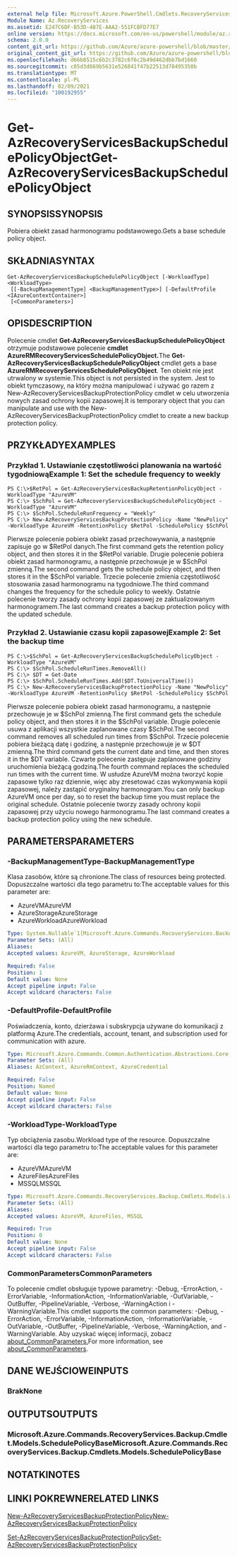 ```yaml
---
external help file: Microsoft.Azure.PowerShell.Cmdlets.RecoveryServices.Backup.dll-Help.xml
Module Name: Az.RecoveryServices
ms.assetid: E247C6DF-B53D-487E-AAA2-551FCBFD77E7
online version: https://docs.microsoft.com/en-us/powershell/module/az.recoveryservices/get-azrecoveryservicesbackupschedulepolicyobject
schema: 2.0.0
content_git_url: https://github.com/Azure/azure-powershell/blob/master/src/RecoveryServices/RecoveryServices/help/Get-AzRecoveryServicesBackupSchedulePolicyObject.md
original_content_git_url: https://github.com/Azure/azure-powershell/blob/master/src/RecoveryServices/RecoveryServices/help/Get-AzRecoveryServicesBackupSchedulePolicyObject.md
ms.openlocfilehash: d66b8515c6b2c3782c6f6c2b49d462dbb7bd1660
ms.sourcegitcommit: c05d3d669b5631e526841f47b22513d78495350b
ms.translationtype: MT
ms.contentlocale: pl-PL
ms.lasthandoff: 02/09/2021
ms.locfileid: "100192955"
---
```

# <span data-ttu-id="61bf1-101">Get-AzRecoveryServicesBackupSchedulePolicyObject</span><span class="sxs-lookup"><span data-stu-id="61bf1-101">Get-AzRecoveryServicesBackupSchedulePolicyObject</span></span>

## <span data-ttu-id="61bf1-102">SYNOPSIS</span><span class="sxs-lookup"><span data-stu-id="61bf1-102">SYNOPSIS</span></span>
<span data-ttu-id="61bf1-103">Pobiera obiekt zasad harmonogramu podstawowego.</span><span class="sxs-lookup"><span data-stu-id="61bf1-103">Gets a base schedule policy object.</span></span>

## <span data-ttu-id="61bf1-104">SKŁADNIA</span><span class="sxs-lookup"><span data-stu-id="61bf1-104">SYNTAX</span></span>

```
Get-AzRecoveryServicesBackupSchedulePolicyObject [-WorkloadType] <WorkloadType>
 [[-BackupManagementType] <BackupManagementType>] [-DefaultProfile <IAzureContextContainer>]
 [<CommonParameters>]
```

## <span data-ttu-id="61bf1-105">OPIS</span><span class="sxs-lookup"><span data-stu-id="61bf1-105">DESCRIPTION</span></span>
<span data-ttu-id="61bf1-106">Polecenie cmdlet **Get-AzRecoveryServicesBackupSchedulePolicyObject** otrzymuje podstawowe polecenie **cmdlet AzureRMRecoveryServicesSchedulePolicyObject.**</span><span class="sxs-lookup"><span data-stu-id="61bf1-106">The **Get-AzRecoveryServicesBackupSchedulePolicyObject** cmdlet gets a base **AzureRMRecoveryServicesSchedulePolicyObject**.</span></span>
<span data-ttu-id="61bf1-107">Ten obiekt nie jest utrwalony w systemie.</span><span class="sxs-lookup"><span data-stu-id="61bf1-107">This object is not persisted in the system.</span></span>
<span data-ttu-id="61bf1-108">Jest to obiekt tymczasowy, na który można manipulować i używać go razem z New-AzRecoveryServicesBackupProtectionPolicy cmdlet w celu utworzenia nowych zasad ochrony kopii zapasowej.</span><span class="sxs-lookup"><span data-stu-id="61bf1-108">It is temporary object that you can manipulate and use with the New-AzRecoveryServicesBackupProtectionPolicy cmdlet to create a new backup protection policy.</span></span>

## <span data-ttu-id="61bf1-109">PRZYKŁADY</span><span class="sxs-lookup"><span data-stu-id="61bf1-109">EXAMPLES</span></span>

### <span data-ttu-id="61bf1-110">Przykład 1. Ustawianie częstotliwości planowania na wartość tygodniową</span><span class="sxs-lookup"><span data-stu-id="61bf1-110">Example 1: Set the schedule frequency to weekly</span></span>
```
PS C:\>$RetPol = Get-AzRecoveryServicesBackupRetentionPolicyObject -WorkloadType "AzureVM" 
PS C:\> $SchPol = Get-AzRecoveryServicesBackupSchedulePolicyObject -WorkloadType "AzureVM" 
PS C:\> $SchPol.ScheduleRunFrequency = "Weekly"
PS C:\> New-AzRecoveryServicesBackupProtectionPolicy -Name "NewPolicy" -WorkloadType AzureVM -RetentionPolicy $RetPol -SchedulePolicy $SchPol
```

<span data-ttu-id="61bf1-111">Pierwsze polecenie pobiera obiekt zasad przechowywania, a następnie zapisuje go w $RetPol danych.</span><span class="sxs-lookup"><span data-stu-id="61bf1-111">The first command gets the retention policy object, and then stores it in the $RetPol variable.</span></span>
<span data-ttu-id="61bf1-112">Drugie polecenie pobiera obiekt zasad harmonogramu, a następnie przechowuje je w $SchPol zmienną.</span><span class="sxs-lookup"><span data-stu-id="61bf1-112">The second command gets the schedule policy object, and then stores it in the $SchPol variable.</span></span>
<span data-ttu-id="61bf1-113">Trzecie polecenie zmienia częstotliwość stosowania zasad harmonogramu na tygodniowe.</span><span class="sxs-lookup"><span data-stu-id="61bf1-113">The third command changes the frequency for the schedule policy to weekly.</span></span>
<span data-ttu-id="61bf1-114">Ostatnie polecenie tworzy zasady ochrony kopii zapasowej ze zaktualizowanym harmonogramem.</span><span class="sxs-lookup"><span data-stu-id="61bf1-114">The last command creates a backup protection policy with the updated schedule.</span></span>

### <span data-ttu-id="61bf1-115">Przykład 2. Ustawianie czasu kopii zapasowej</span><span class="sxs-lookup"><span data-stu-id="61bf1-115">Example 2: Set the backup time</span></span>
```
PS C:\>$SchPol = Get-AzRecoveryServicesBackupSchedulePolicyObject -WorkloadType "AzureVM" 
PS C:\> $SchPol.ScheduleRunTimes.RemoveAll()
PS C:\> $DT = Get-Date
PS C:\> $SchPol.ScheduleRunTimes.Add($DT.ToUniversalTime())
PS C:\> New-AzRecoveryServicesBackupProtectionPolicy -Name "NewPolicy" -WorkloadType AzureVM -RetentionPolicy $RetPol -SchedulePolicy $SchPol
```

<span data-ttu-id="61bf1-116">Pierwsze polecenie pobiera obiekt zasad harmonogramu, a następnie przechowuje je w $SchPol zmienną.</span><span class="sxs-lookup"><span data-stu-id="61bf1-116">The first command gets the schedule policy object, and then stores it in the $SchPol variable.</span></span>
<span data-ttu-id="61bf1-117">Drugie polecenie usuwa z aplikacji wszystkie zaplanowane czasy $SchPol.</span><span class="sxs-lookup"><span data-stu-id="61bf1-117">The second command removes all scheduled run times from $SchPol.</span></span>
<span data-ttu-id="61bf1-118">Trzecie polecenie pobiera bieżącą datę i godzinę, a następnie przechowuje je w $DT zmienną.</span><span class="sxs-lookup"><span data-stu-id="61bf1-118">The third command gets the current date and time, and then stores it in the $DT variable.</span></span>
<span data-ttu-id="61bf1-119">Czwarte polecenie zastępuje zaplanowane godziny uruchomienia bieżącą godziną.</span><span class="sxs-lookup"><span data-stu-id="61bf1-119">The fourth command replaces the scheduled run times with the current time.</span></span>
<span data-ttu-id="61bf1-120">W usłudze AzureVM można tworzyć kopie zapasowe tylko raz dziennie, więc aby zresetować czas wykonywania kopii zapasowej, należy zastąpić oryginalny harmonogram.</span><span class="sxs-lookup"><span data-stu-id="61bf1-120">You can only backup AzureVM once per day, so to reset the backup time you must replace the original schedule.</span></span>
<span data-ttu-id="61bf1-121">Ostatnie polecenie tworzy zasady ochrony kopii zapasowej przy użyciu nowego harmonogramu.</span><span class="sxs-lookup"><span data-stu-id="61bf1-121">The last command creates a backup protection policy using the new schedule.</span></span>

## <span data-ttu-id="61bf1-122">PARAMETERS</span><span class="sxs-lookup"><span data-stu-id="61bf1-122">PARAMETERS</span></span>

### <span data-ttu-id="61bf1-123">-BackupManagementType</span><span class="sxs-lookup"><span data-stu-id="61bf1-123">-BackupManagementType</span></span>
<span data-ttu-id="61bf1-124">Klasa zasobów, które są chronione.</span><span class="sxs-lookup"><span data-stu-id="61bf1-124">The class of resources being protected.</span></span> <span data-ttu-id="61bf1-125">Dopuszczalne wartości dla tego parametru to:</span><span class="sxs-lookup"><span data-stu-id="61bf1-125">The acceptable values for this parameter are:</span></span>
- <span data-ttu-id="61bf1-126">AzureVM</span><span class="sxs-lookup"><span data-stu-id="61bf1-126">AzureVM</span></span> 
- <span data-ttu-id="61bf1-127">AzureStorage</span><span class="sxs-lookup"><span data-stu-id="61bf1-127">AzureStorage</span></span>
- <span data-ttu-id="61bf1-128">AzureWorkload</span><span class="sxs-lookup"><span data-stu-id="61bf1-128">AzureWorkload</span></span>

```yaml
Type: System.Nullable`1[Microsoft.Azure.Commands.RecoveryServices.Backup.Cmdlets.Models.BackupManagementType]
Parameter Sets: (All)
Aliases:
Accepted values: AzureVM, AzureStorage, AzureWorkload

Required: False
Position: 1
Default value: None
Accept pipeline input: False
Accept wildcard characters: False
```

### <span data-ttu-id="61bf1-129">-DefaultProfile</span><span class="sxs-lookup"><span data-stu-id="61bf1-129">-DefaultProfile</span></span>
<span data-ttu-id="61bf1-130">Poświadczenia, konto, dzierżawa i subskrypcja używane do komunikacji z platformą Azure.</span><span class="sxs-lookup"><span data-stu-id="61bf1-130">The credentials, account, tenant, and subscription used for communication with azure.</span></span>

```yaml
Type: Microsoft.Azure.Commands.Common.Authentication.Abstractions.Core.IAzureContextContainer
Parameter Sets: (All)
Aliases: AzContext, AzureRmContext, AzureCredential

Required: False
Position: Named
Default value: None
Accept pipeline input: False
Accept wildcard characters: False
```

### <span data-ttu-id="61bf1-131">-WorkloadType</span><span class="sxs-lookup"><span data-stu-id="61bf1-131">-WorkloadType</span></span>
<span data-ttu-id="61bf1-132">Typ obciążenia zasobu.</span><span class="sxs-lookup"><span data-stu-id="61bf1-132">Workload type of the resource.</span></span> <span data-ttu-id="61bf1-133">Dopuszczalne wartości dla tego parametru to:</span><span class="sxs-lookup"><span data-stu-id="61bf1-133">The acceptable values for this parameter are:</span></span>
- <span data-ttu-id="61bf1-134">AzureVM</span><span class="sxs-lookup"><span data-stu-id="61bf1-134">AzureVM</span></span> 
- <span data-ttu-id="61bf1-135">AzureFiles</span><span class="sxs-lookup"><span data-stu-id="61bf1-135">AzureFiles</span></span>
- <span data-ttu-id="61bf1-136">MSSQL</span><span class="sxs-lookup"><span data-stu-id="61bf1-136">MSSQL</span></span>


```yaml
Type: Microsoft.Azure.Commands.RecoveryServices.Backup.Cmdlets.Models.WorkloadType
Parameter Sets: (All)
Aliases:
Accepted values: AzureVM, AzureFiles, MSSQL

Required: True
Position: 0
Default value: None
Accept pipeline input: False
Accept wildcard characters: False
```

### <span data-ttu-id="61bf1-137">CommonParameters</span><span class="sxs-lookup"><span data-stu-id="61bf1-137">CommonParameters</span></span>
<span data-ttu-id="61bf1-138">To polecenie cmdlet obsługuje typowe parametry: -Debug, -ErrorAction, -ErrorVariable, -InformationAction, -InformationVariable, -OutVariable, -OutBuffer, -PipelineVariable, -Verbose, -WarningAction i -WarningVariable.</span><span class="sxs-lookup"><span data-stu-id="61bf1-138">This cmdlet supports the common parameters: -Debug, -ErrorAction, -ErrorVariable, -InformationAction, -InformationVariable, -OutVariable, -OutBuffer, -PipelineVariable, -Verbose, -WarningAction, and -WarningVariable.</span></span> <span data-ttu-id="61bf1-139">Aby uzyskać więcej informacji, zobacz [about_CommonParameters.](http://go.microsoft.com/fwlink/?LinkID=113216)</span><span class="sxs-lookup"><span data-stu-id="61bf1-139">For more information, see [about_CommonParameters](http://go.microsoft.com/fwlink/?LinkID=113216).</span></span>

## <span data-ttu-id="61bf1-140">DANE WEJŚCIOWE</span><span class="sxs-lookup"><span data-stu-id="61bf1-140">INPUTS</span></span>

### <span data-ttu-id="61bf1-141">Brak</span><span class="sxs-lookup"><span data-stu-id="61bf1-141">None</span></span>

## <span data-ttu-id="61bf1-142">OUTPUTS</span><span class="sxs-lookup"><span data-stu-id="61bf1-142">OUTPUTS</span></span>

### <span data-ttu-id="61bf1-143">Microsoft.Azure.Commands.RecoveryServices.Backup.Cmdlet.Models.SchedulePolicyBase</span><span class="sxs-lookup"><span data-stu-id="61bf1-143">Microsoft.Azure.Commands.RecoveryServices.Backup.Cmdlets.Models.SchedulePolicyBase</span></span>

## <span data-ttu-id="61bf1-144">NOTATKI</span><span class="sxs-lookup"><span data-stu-id="61bf1-144">NOTES</span></span>

## <span data-ttu-id="61bf1-145">LINKI POKREWNE</span><span class="sxs-lookup"><span data-stu-id="61bf1-145">RELATED LINKS</span></span>

[<span data-ttu-id="61bf1-146">New-AzRecoveryServicesBackupProtectionPolicy</span><span class="sxs-lookup"><span data-stu-id="61bf1-146">New-AzRecoveryServicesBackupProtectionPolicy</span></span>](./New-AzRecoveryServicesBackupProtectionPolicy.md)

[<span data-ttu-id="61bf1-147">Set-AzRecoveryServicesBackupProtectionPolicy</span><span class="sxs-lookup"><span data-stu-id="61bf1-147">Set-AzRecoveryServicesBackupProtectionPolicy</span></span>](./Set-AzRecoveryServicesBackupProtectionPolicy.md)


